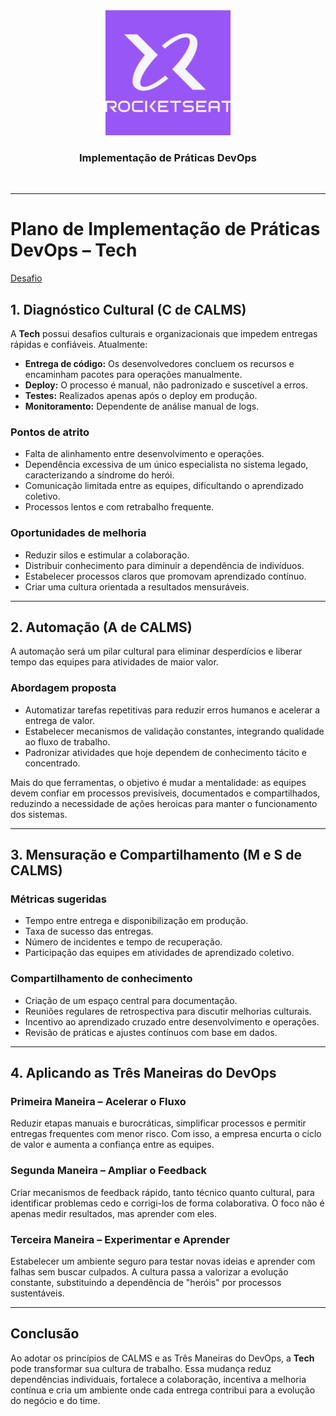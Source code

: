 <div align="center">
  <img src="./assets/rocketseatLogo.png" alt="img" width="200"><br>
  <h3>Implementação de Práticas DevOps</h3>
</div><br>

---

# Plano de Implementação de Práticas DevOps – Tech

[Desafio](https://github.com/andrrade/Implementacao-de-Praticas-DevOps/blob/main/desafio.md)

## 1. Diagnóstico Cultural (C de CALMS)

A **Tech** possui desafios culturais e organizacionais que impedem entregas rápidas e confiáveis. Atualmente:

- **Entrega de código:** Os desenvolvedores concluem os recursos e encaminham pacotes para operações manualmente.  
- **Deploy:** O processo é manual, não padronizado e suscetível a erros.  
- **Testes:** Realizados apenas após o deploy em produção.  
- **Monitoramento:** Dependente de análise manual de logs.  

### Pontos de atrito
- Falta de alinhamento entre desenvolvimento e operações.  
- Dependência excessiva de um único especialista no sistema legado, caracterizando a síndrome do herói.  
- Comunicação limitada entre as equipes, dificultando o aprendizado coletivo.  
- Processos lentos e com retrabalho frequente.

### Oportunidades de melhoria
- Reduzir silos e estimular a colaboração.  
- Distribuir conhecimento para diminuir a dependência de indivíduos.  
- Estabelecer processos claros que promovam aprendizado contínuo.  
- Criar uma cultura orientada a resultados mensuráveis.

---

## 2. Automação (A de CALMS)

A automação será um pilar cultural para eliminar desperdícios e liberar tempo das equipes para atividades de maior valor.  

### Abordagem proposta
- Automatizar tarefas repetitivas para reduzir erros humanos e acelerar a entrega de valor.  
- Estabelecer mecanismos de validação constantes, integrando qualidade ao fluxo de trabalho.  
- Padronizar atividades que hoje dependem de conhecimento tácito e concentrado.  

Mais do que ferramentas, o objetivo é mudar a mentalidade: as equipes devem confiar em processos previsíveis, documentados e compartilhados, reduzindo a necessidade de ações heroicas para manter o funcionamento dos sistemas.

---

## 3. Mensuração e Compartilhamento (M e S de CALMS)

### Métricas sugeridas
- Tempo entre entrega e disponibilização em produção.  
- Taxa de sucesso das entregas.  
- Número de incidentes e tempo de recuperação.  
- Participação das equipes em atividades de aprendizado coletivo.

### Compartilhamento de conhecimento
- Criação de um espaço central para documentação.  
- Reuniões regulares de retrospectiva para discutir melhorias culturais.  
- Incentivo ao aprendizado cruzado entre desenvolvimento e operações.  
- Revisão de práticas e ajustes contínuos com base em dados.

---

## 4. Aplicando as Três Maneiras do DevOps

### Primeira Maneira – Acelerar o Fluxo
Reduzir etapas manuais e burocráticas, simplificar processos e permitir entregas frequentes com menor risco. Com isso, a empresa encurta o ciclo de valor e aumenta a confiança entre as equipes.

### Segunda Maneira – Ampliar o Feedback
Criar mecanismos de feedback rápido, tanto técnico quanto cultural, para identificar problemas cedo e corrigi-los de forma colaborativa. O foco não é apenas medir resultados, mas aprender com eles.

### Terceira Maneira – Experimentar e Aprender
Estabelecer um ambiente seguro para testar novas ideias e aprender com falhas sem buscar culpados. A cultura passa a valorizar a evolução constante, substituindo a dependência de "heróis" por processos sustentáveis.

---

## Conclusão

Ao adotar os princípios de CALMS e as Três Maneiras do DevOps, a **Tech** pode transformar sua cultura de trabalho. Essa mudança reduz dependências individuais, fortalece a colaboração, incentiva a melhoria contínua e cria um ambiente onde cada entrega contribui para a evolução do negócio e do time.
